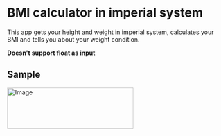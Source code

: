 # BMI calculator in imperial system

This app gets your height and weight in imperial system, calculates your BMI and tells you about your weight condition.

**Doesn't support float as input**

## Sample

<img width="291" height="95" alt="Image" src="https://github.com/user-attachments/assets/612e423a-1b54-4459-93a7-c18f74daee18" />
